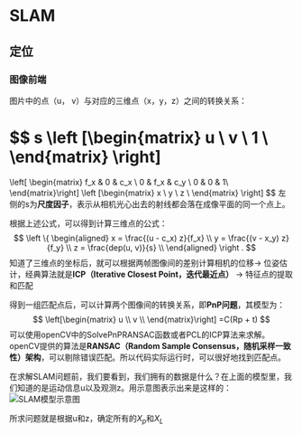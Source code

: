 # SLAM

## 定位

### 图像前端

图片中的点（u， v）与对应的三维点（x，y，z）之间的转换关系：


$$
s
\left [\begin{matrix}
u \\
v \\
1 \\
\end{matrix} \right]
=
\left[ \begin{matrix}
f_x & 0 & c_x \\
0 & f_x & c_y \\
0 & 0 & 1\\
\end{matrix}\right]
\left [\begin{matrix}
x \\
y \\
z \\
\end{matrix} \right]
$$
左侧的s为**尺度因子**，表示从相机光心出去的射线都会落在成像平面的同一个点上。

根据上述公式，可以得到计算三维点的公式：
$$
\left \{
\begin{aligned}
x = \frac{(u - c_x) z}{f_x} \\
y = \frac{(v - x_y) z}{f_y} \\
z = \frac{dep(u, v)}{s} \\
\end{aligned}
\right .
$$
知道了三维点的坐标后，就可以根据两帧图像间的差别计算相机的位移-> 位姿估计，经典算法就是**ICP（Iterative Closest Point，迭代最近点）** -> 特征点的提取和匹配

得到一组匹配点后，可以计算两个图像间的转换关系，即**PnP问题**，其模型为：
$$
\left[\begin{matrix}
u \\
v \\
\end{matrix}\right]
=C(Rp + t)
$$
可以使用openCV中的SolvePnPRANSAC函数或者PCL的ICP算法来求解。openCV提供的算法是**RANSAC（Random Sample Consensus，随机采样一致性）架构**，可以剔除错误匹配。所以代码实际运行时，可以很好地找到匹配点。

在求解SLAM问题前，我们要看到，我们拥有的数据是什么？在上面的模型里，我们知道的是运动信息u以及观测z。用示意图表示出来是这样的：![SLAM模型示意图](https://images0.cnblogs.com/i/606958/201404/281107477838540.jpg "SLAM模型示意图")

所求问题就是根据u和z，确定所有的$X_p$和$X_L$















